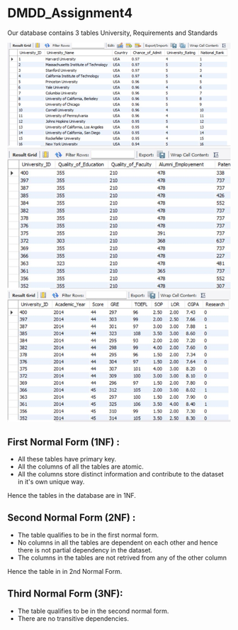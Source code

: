 # DMDD_Assignment4

Our database contains 3 tables University, Requirements and Standards 

![Class Diagram](images/University.jpg)
![Class Diagram](images/Standards.jpg)
![Class Diagram](images/Requirements.jpg)

## First Normal Form (1NF) :
- All these tables have primary key.
- All the columns of all the tables are atomic.
- All the columns store distinct information and contribute to the dataset in it's own unique way.

Hence the tables in the database are in 1NF.

## Second Normal Form (2NF) :
- The table qualifies to be in the first normal form.
- No columns in all the tables are dependent on each other and hence there is not partial dependency in the dataset.
- The columns in the tables are not retrived from any of the other column

Hence the table in in 2nd Normal Form.

## Third Normal Form (3NF):
- The table qualifies to be in the second normal form.
- There are no transitive dependencies.










